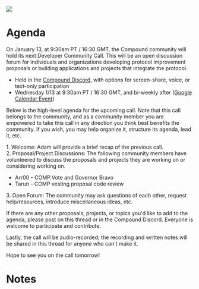 [![](https://aws1.discourse-cdn.com/standard17/uploads/compoundcommunity/optimized/1X/11be5a9f17f0452c97070ef263dbedfba1336857_2_624x351.jpeg)](https://aws1.discourse-cdn.com/standard17/uploads/compoundcommunity/original/1X/11be5a9f17f0452c97070ef263dbedfba1336857.jpeg)

# Agenda

On January 13, at 9:30am PT / 16:30 GMT, the Compound community will hold its next Developer Community Call. This will be an open discussion forum for individuals and organizations developing protocol improvement proposals or building applications and projects that integrate the protocol.

-   Held in the [Compound Discord](https://compound.finance/discord), with options for screen-share, voice, or text-only participation
-   Wednesday 1/13 at 9:30am PT / 16:30 GMT, and bi-weekly after ([Google Calendar Event](https://calendar.google.com/event?action=TEMPLATE&tmeid=bnNoM2t1ZHB1MjRncGU3ZmQ2ZTdhNWFyMDhfMjAyMTAxMTNUMTczMDAwWiBjX2xtaDN1cHM0M3I5MnU1ODJwczYwZ202aW8wQGc&tmsrc=c_lmh3ups43r92u582ps60gm6io0%40group.calendar.google.com&scp=ALL))

Below is the high-level agenda for the upcoming call. Note that this call belongs to the community, and as a community member you are empowered to take this call in any direction you think best benefits the community. If you wish, you may help organize it, structure its agenda, lead it, etc.

1\. Welcome: Adam will provide a brief recap of the previous call.\
2\. Proposal/Project Discussions: The following community members have volunteered to discuss the proposals and projects they are working on or considering working on.

-   Arr00 - COMP.Vote and Governor Bravo
-   Tarun - COMP vesting proposal code review

3\. Open Forum: The community may ask questions of each other, request help/resources, introduce miscellaneous ideas, etc.

If there are any other proposals, projects, or topics you'd like to add to the agenda, please post on this thread or in the Compound Discord. Everyone is welcome to participate and contribute.

Lastly, the call will be audio-recorded; the recording and written notes will be shared in this thread for anyone who can't make it.

Hope to see you on the call tomorrow!

# Notes

